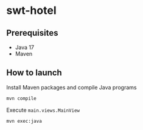 # swt-hotel
## Prerequisites
- Java 17
- Maven

## How to launch
Install Maven packages and compile Java programs

```bash
mvn compile
```

Execute `main.views.MainView`
```bash
mvn exec:java
```
